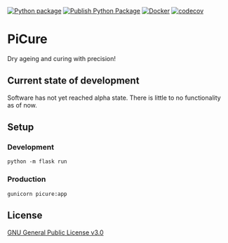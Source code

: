 [![Python package](https://github.com/mhupfauer/picure/actions/workflows/lint_and_install.yml/badge.svg?branch=master)](https://github.com/mhupfauer/picure/actions/workflows/lint_and_install.yml)
[![Publish Python Package](https://github.com/mhupfauer/picure/actions/workflows/publish-wheel.yml/badge.svg)](https://github.com/mhupfauer/picure/actions/workflows/publish-wheel.yml)
[![Docker](https://github.com/mhupfauer/picure/actions/workflows/docker-publish.yml/badge.svg)](https://github.com/mhupfauer/picure/actions/workflows/docker-publish.yml)
[![codecov](https://codecov.io/gh/mhupfauer/picure/branch/master/graph/badge.svg?token=BERJVA1WKV)](https://codecov.io/gh/mhupfauer/picure)

# PiCure
Dry ageing and curing with precision!

## Current state of development
Software has not yet reached alpha state. There is little to no functionality as of now.

## Setup
### Development
```python -m flask run```

### Production
```gunicorn picure:app```

## License
[GNU General Public License v3.0](https://github.com/mhupfauer/picure/blob/master/LICENSE.txt)

